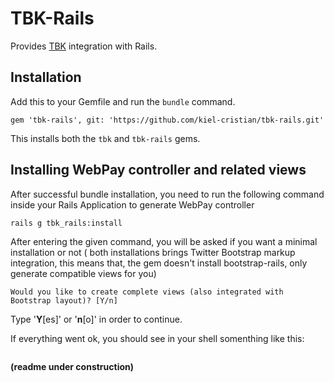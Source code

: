 TBK-Rails
=========

Provides [TBK][tbk] integration with Rails.

 [tbk]: http://sagmor.com/tbk/


Installation
------------

Add this to your Gemfile and run the `bundle` command.

```
gem 'tbk-rails', git: 'https://github.com/kiel-cristian/tbk-rails.git'
```

This installs both the `tbk` and `tbk-rails` gems.


Installing WebPay controller and related views 
----------------------------------------------

After successful bundle installation, you need to run the following command inside your Rails Application to generate WebPay controller

```
rails g tbk_rails:install
```

After entering the given command, you will be asked if you want a minimal installation or not ( both installations brings Twitter Bootstrap markup integration,
this means that, the gem doesn't install bootstrap-rails, only generate compatible views for you)


```
Would you like to create complete views (also integrated with Bootstrap layout)? [Y/n]
```

Type '__Y__[es]' or '__n__[o]' in order to continue.

If everything went ok, you should see in your shell somenthing like this:

```

```

__(readme under construction)__
